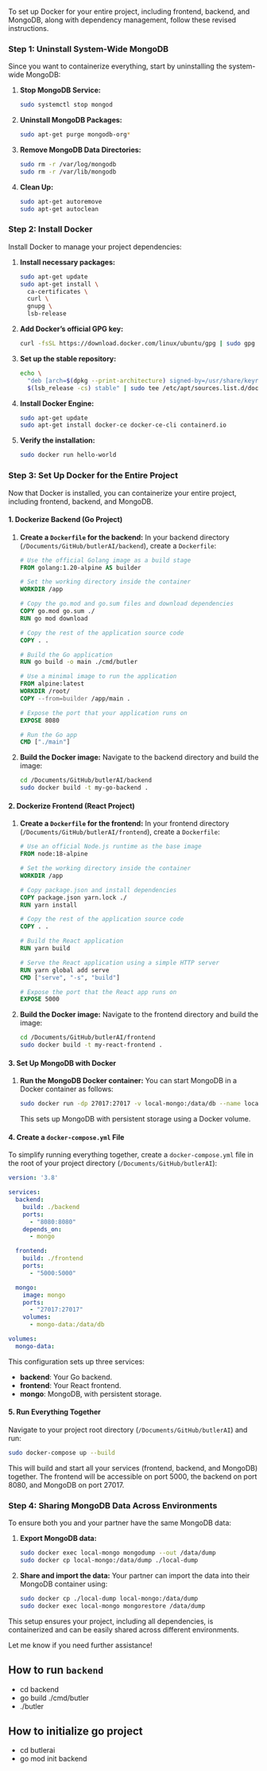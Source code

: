 To set up Docker for your entire project, including frontend, backend, and MongoDB, along with dependency management, follow these revised instructions.

### Step 1: Uninstall System-Wide MongoDB

Since you want to containerize everything, start by uninstalling the system-wide MongoDB:

1. **Stop MongoDB Service:**
   ```bash
   sudo systemctl stop mongod
   ```

2. **Uninstall MongoDB Packages:**
   ```bash
   sudo apt-get purge mongodb-org*
   ```

3. **Remove MongoDB Data Directories:**
   ```bash
   sudo rm -r /var/log/mongodb
   sudo rm -r /var/lib/mongodb
   ```

4. **Clean Up:**
   ```bash
   sudo apt-get autoremove
   sudo apt-get autoclean
   ```

### Step 2: Install Docker

Install Docker to manage your project dependencies:

1. **Install necessary packages:**
   ```bash
   sudo apt-get update
   sudo apt-get install \
     ca-certificates \
     curl \
     gnupg \
     lsb-release
   ```

2. **Add Docker’s official GPG key:**
   ```bash
   curl -fsSL https://download.docker.com/linux/ubuntu/gpg | sudo gpg --dearmor -o /usr/share/keyrings/docker-archive-keyring.gpg
   ```

3. **Set up the stable repository:**
   ```bash
   echo \
     "deb [arch=$(dpkg --print-architecture) signed-by=/usr/share/keyrings/docker-archive-keyring.gpg] https://download.docker.com/linux/ubuntu \
     $(lsb_release -cs) stable" | sudo tee /etc/apt/sources.list.d/docker.list > /dev/null
   ```

4. **Install Docker Engine:**
   ```bash
   sudo apt-get update
   sudo apt-get install docker-ce docker-ce-cli containerd.io
   ```

5. **Verify the installation:**
   ```bash
   sudo docker run hello-world
   ```

### Step 3: Set Up Docker for the Entire Project

Now that Docker is installed, you can containerize your entire project, including frontend, backend, and MongoDB.

#### 1. **Dockerize Backend (Go Project)**

1. **Create a `Dockerfile` for the backend:**
   In your backend directory (`/Documents/GitHub/butlerAI/backend`), create a `Dockerfile`:

   ```Dockerfile
   # Use the official Golang image as a build stage
   FROM golang:1.20-alpine AS builder

   # Set the working directory inside the container
   WORKDIR /app

   # Copy the go.mod and go.sum files and download dependencies
   COPY go.mod go.sum ./
   RUN go mod download

   # Copy the rest of the application source code
   COPY . .

   # Build the Go application
   RUN go build -o main ./cmd/butler

   # Use a minimal image to run the application
   FROM alpine:latest
   WORKDIR /root/
   COPY --from=builder /app/main .
   
   # Expose the port that your application runs on
   EXPOSE 8080
   
   # Run the Go app
   CMD ["./main"]
   ```

2. **Build the Docker image:**
   Navigate to the backend directory and build the image:

   ```bash
   cd /Documents/GitHub/butlerAI/backend
   sudo docker build -t my-go-backend .
   ```

#### 2. **Dockerize Frontend (React Project)**

1. **Create a `Dockerfile` for the frontend:**
   In your frontend directory (`/Documents/GitHub/butlerAI/frontend`), create a `Dockerfile`:

   ```Dockerfile
   # Use an official Node.js runtime as the base image
   FROM node:18-alpine

   # Set the working directory inside the container
   WORKDIR /app

   # Copy package.json and install dependencies
   COPY package.json yarn.lock ./
   RUN yarn install

   # Copy the rest of the application source code
   COPY . .

   # Build the React application
   RUN yarn build

   # Serve the React application using a simple HTTP server
   RUN yarn global add serve
   CMD ["serve", "-s", "build"]

   # Expose the port that the React app runs on
   EXPOSE 5000
   ```

2. **Build the Docker image:**
   Navigate to the frontend directory and build the image:

   ```bash
   cd /Documents/GitHub/butlerAI/frontend
   sudo docker build -t my-react-frontend .
   ```

#### 3. **Set Up MongoDB with Docker**

1. **Run the MongoDB Docker container:**
   You can start MongoDB in a Docker container as follows:

   ```bash
   sudo docker run -dp 27017:27017 -v local-mongo:/data/db --name local-mongo --restart=always mongo:latest
   ```

   This sets up MongoDB with persistent storage using a Docker volume.

#### 4. **Create a `docker-compose.yml` File**

To simplify running everything together, create a `docker-compose.yml` file in the root of your project directory (`/Documents/GitHub/butlerAI`):

```yaml
version: '3.8'

services:
  backend:
    build: ./backend
    ports:
      - "8080:8080"
    depends_on:
      - mongo

  frontend:
    build: ./frontend
    ports:
      - "5000:5000"

  mongo:
    image: mongo
    ports:
      - "27017:27017"
    volumes:
      - mongo-data:/data/db

volumes:
  mongo-data:
```

This configuration sets up three services:
- **backend**: Your Go backend.
- **frontend**: Your React frontend.
- **mongo**: MongoDB, with persistent storage.

#### 5. **Run Everything Together**

Navigate to your project root directory (`/Documents/GitHub/butlerAI`) and run:

```bash
sudo docker-compose up --build
```

This will build and start all your services (frontend, backend, and MongoDB) together. The frontend will be accessible on port 5000, the backend on port 8080, and MongoDB on port 27017.

### Step 4: Sharing MongoDB Data Across Environments

To ensure both you and your partner have the same MongoDB data:

1. **Export MongoDB data:**
   ```bash
   sudo docker exec local-mongo mongodump --out /data/dump
   sudo docker cp local-mongo:/data/dump ./local-dump
   ```

2. **Share and import the data:**
   Your partner can import the data into their MongoDB container using:

   ```bash
   sudo docker cp ./local-dump local-mongo:/data/dump
   sudo docker exec local-mongo mongorestore /data/dump
   ```

This setup ensures your project, including all dependencies, is containerized and can be easily shared across different environments.

Let me know if you need further assistance!
## How to run `backend`

- cd backend
- go build ./cmd/butler
- ./butler

## How to initialize go project

- cd butlerai
- go mod init backend